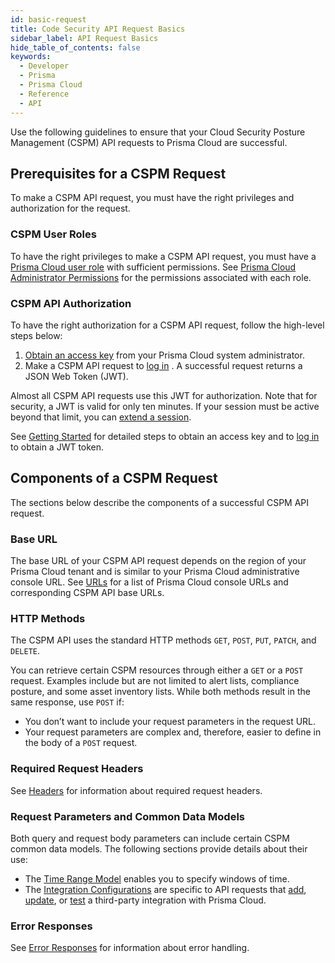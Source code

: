 ```yaml
---
id: basic-request
title: Code Security API Request Basics
sidebar_label: API Request Basics
hide_table_of_contents: false
keywords:
  - Developer
  - Prisma
  - Prisma Cloud
  - Reference
  - API
---
```



Use the following guidelines to ensure that your Cloud Security Posture Management (CSPM) API requests to Prisma Cloud are successful.

## Prerequisites for a CSPM Request

To make a CSPM API request, you must have the right privileges and authorization for the request.

### CSPM User Roles

To have the right privileges to make a CSPM API request, you must have a [Prisma Cloud user role](https://docs.paloaltonetworks.com/prisma/prisma-cloud/prisma-cloud-admin/manage-prisma-cloud-administrators/prisma-cloud-administrator-roles.html) with sufficient permissions. See [Prisma Cloud Administrator Permissions](https://docs.paloaltonetworks.com/prisma/prisma-cloud/prisma-cloud-admin/manage-prisma-cloud-administrators/prisma-cloud-admin-permissions.html) for the permissions associated with each role.

### CSPM API Authorization

To have the right authorization for a CSPM API request, follow the high-level steps below:

1. [Obtain an access key](https://docs.paloaltonetworks.com/prisma/prisma-cloud/prisma-cloud-admin/manage-prisma-cloud-administrators/create-access-keys.html) from your Prisma Cloud system administrator.
2. Make a CSPM API request to [log in](/api/cloud/cspm/login#operation/app-login) . A successful request returns a JSON Web Token (JWT).

Almost all CSPM API requests use this JWT for authorization.
Note that for security, a JWT is valid for only ten minutes. If your session must be active beyond that limit, you can [extend a session](/api/cloud/cspm/login#operation/extend-session).

See [Getting Started](/docs/cloud/cspm/cspm-gs) for detailed steps to obtain an access key and to [log in](/api/cloud/cspm/login#operation/app-login) to obtain a JWT token.

## Components of a CSPM Request

The sections below describe the components of a successful CSPM API request.

### Base URL

The base URL of your CSPM API request depends on the region of your Prisma Cloud tenant and is similar to your Prisma Cloud administrative console URL. See [URLs](/api/cloud/api-urls) for a list of Prisma Cloud console URLs and corresponding CSPM API base URLs.

### HTTP Methods

The CSPM API uses the standard HTTP methods `GET`, `POST`, `PUT`, `PATCH`, and `DELETE`.

You can retrieve certain CSPM resources through either a `GET` or a `POST` request. Examples include but are not limited to alert lists, compliance posture, and some asset inventory lists. While both methods result in the same response, use `POST` if:

* You don’t want to include your request parameters in the request URL.
* Your request parameters are complex and, therefore, easier to define in the body of a `POST` request.

### Required Request Headers

See [Headers](/api/cloud/api-headers) for information about required request headers.

### Request Parameters and Common Data Models

Both query and request body parameters can include certain CSPM common data models. The following sections provide details about their use:

* The [Time Range Model](/api/cloud/api-time-range-model) enables you to specify windows of time.
* The [Integration Configurations](/api/cloud/api-integration-config) are specific to API requests that [add](/api/cloud/cspm/integrations#operation/save-integration), [update](/api/cloud/cspm/integrations#operation/update-integration), or [test](/api/cloud/cspm/integrations#operation/test-integration) a third-party integration with Prisma Cloud.

### Error Responses

See [Error Responses](/api/cloud/api-errors) for information about error handling.
